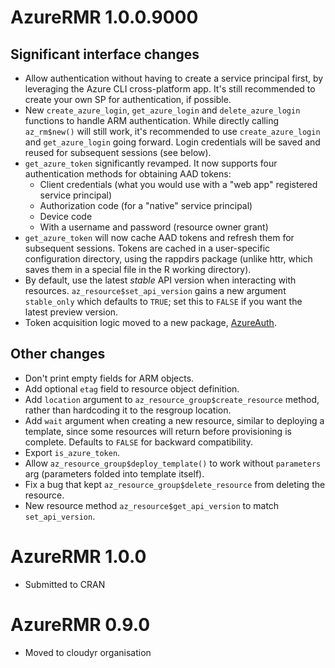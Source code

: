 # AzureRMR 1.0.0.9000

## Significant interface changes

* Allow authentication without having to create a service principal first, by leveraging the Azure CLI cross-platform app. It's still recommended to create your own SP for authentication, if possible.
* New `create_azure_login`, `get_azure_login` and `delete_azure_login` functions to handle ARM authentication. While directly calling `az_rm$new()` will still work, it's recommended to use `create_azure_login` and `get_azure_login` going forward. Login credentials will be saved and reused for subsequent sessions (see below).
* `get_azure_token` significantly revamped. It now supports four authentication methods for obtaining AAD tokens:
  - Client credentials (what you would use with a "web app" registered service principal)
  - Authorization code (for a "native" service principal)
  - Device code
  - With a username and password (resource owner grant)
* `get_azure_token` will now cache AAD tokens and refresh them for subsequent sessions. Tokens are cached in a user-specific configuration directory, using the rappdirs package (unlike httr, which saves them in a special file in the R working directory).
* By default, use the latest _stable_ API version when interacting with resources. `az_resource$set_api_version` gains a new argument `stable_only` which defaults to `TRUE`; set this to `FALSE` if you want the latest preview version.
* Token acquisition logic moved to a new package, [AzureAuth](https://github.com/cloudyr/AzureAuth).

## Other changes

* Don't print empty fields for ARM objects.
* Add optional `etag` field to resource object definition.
* Add `location` argument to `az_resource_group$create_resource` method, rather than hardcoding it to the resgroup location.
* Add `wait` argument when creating a new resource, similar to deploying a template, since some resources will return before provisioning is complete. Defaults to `FALSE` for backward compatibility.
* Export `is_azure_token`.
* Allow `az_resource_group$deploy_template()` to work without `parameters` arg (parameters folded into template itself).
* Fix a bug that kept `az_resource_group$delete_resource` from deleting the resource.
* New resource method `az_resource$get_api_version` to match `set_api_version`.

# AzureRMR 1.0.0

* Submitted to CRAN

# AzureRMR 0.9.0

* Moved to cloudyr organisation
